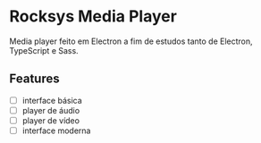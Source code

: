 # Rocksys Media Player
Media player feito em Electron a fim de estudos tanto de Electron, TypeScript e Sass.

## Features
- [ ] interface básica  
- [ ] player de áudio  
- [ ] player de vídeo  
- [ ] interface moderna